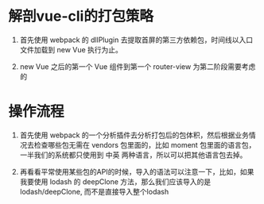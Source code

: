 # 解剖vue-cli的打包策略
1. 首先使用 webpack 的 dllPlugin 去提取首屏的第三方依赖包，时间线以入口文件加载到 new Vue 执行为止。

2. new Vue 之后的第一个 Vue 组件到第一个 router-view 为第二阶段需要考虑的

# 操作流程
1. 首先使用 webpack 的一个分析插件去分析打包后的包体积，然后根据业务情况去检查哪些包无需在 vendors 包里面的，比如 moment 包里面的语言包，一半我们的系统都只使用到 中英 两种语言，所以可以把其他语言包去掉。

2. 再看看平常使用某些包的API的时候，导入的语法可以注意一下，比如，如果我要使用 lodash 的 deepClone 方法，那么我们应该导入的是 lodash/deepClone, 而不是直接导入整个lodash
